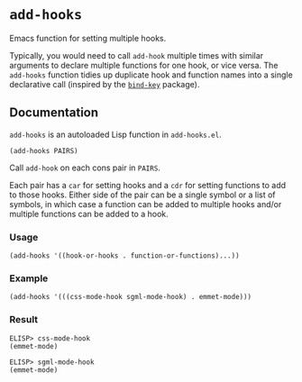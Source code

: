 # `add-hooks`
Emacs function for setting multiple hooks.

Typically, you would need to call `add-hook` multiple times with
similar arguments to declare multiple functions for one hook, or
vice versa.  The `add-hooks` function tidies up duplicate hook and
function names into a single declarative call (inspired by the
[`bind-key`](https://github.com/jwiegley/use-package/blob/master/bind-key.el)
package).

## Documentation
`add-hooks` is an autoloaded Lisp function in `add-hooks.el`.

```emacs
(add-hooks PAIRS)
```

Call `add-hook` on each cons pair in `PAIRS`.

Each pair has a `car` for setting hooks and a `cdr` for setting
functions to add to those hooks.  Either side of the pair can be a
single symbol or a list of symbols, in which case a function can be
added to multiple hooks and/or multiple functions can be added to a
hook.

### Usage
```
(add-hooks '((hook-or-hooks . function-or-functions)...))
```

### Example
```
(add-hooks '(((css-mode-hook sgml-mode-hook) . emmet-mode)))
```

### Result
```
ELISP> css-mode-hook
(emmet-mode)

ELISP> sgml-mode-hook
(emmet-mode)
```
